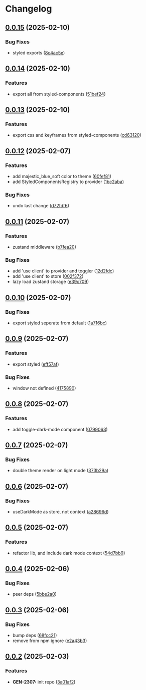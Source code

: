 # Changelog

## [0.0.15](https://github.com/odigos-io/ui-theme/compare/ui-theme-v0.0.14...ui-theme-v0.0.15) (2025-02-10)


### Bug Fixes

* styled exports ([8c4ac5e](https://github.com/odigos-io/ui-theme/commit/8c4ac5eec4b17f3ad69650705b7bb64be273bd9f))

## [0.0.14](https://github.com/odigos-io/ui-theme/compare/ui-theme-v0.0.13...ui-theme-v0.0.14) (2025-02-10)


### Features

* export all from styled-components ([51bef24](https://github.com/odigos-io/ui-theme/commit/51bef246362d4d952aba6ebbd9f19e77bf126ad3))

## [0.0.13](https://github.com/odigos-io/ui-theme/compare/ui-theme-v0.0.12...ui-theme-v0.0.13) (2025-02-10)


### Features

* export css and keyframes from styled-components ([cd63120](https://github.com/odigos-io/ui-theme/commit/cd63120d38634c8e56cbc3a7228fe24be3dd056e))

## [0.0.12](https://github.com/odigos-io/ui-theme/compare/ui-theme-v0.0.11...ui-theme-v0.0.12) (2025-02-07)


### Features

* add majestic_blue_soft color to theme ([60fef81](https://github.com/odigos-io/ui-theme/commit/60fef812ac208c18e0b93b6836b53821e11408e0))
* add StyledComponentsRegistry to provider ([1bc2aba](https://github.com/odigos-io/ui-theme/commit/1bc2abac07d5bbc80435cbd855c4bd16a324d67b))


### Bug Fixes

* undo last change ([d72fdf6](https://github.com/odigos-io/ui-theme/commit/d72fdf6929fa21f6da8ce74fae1a63abb9b09ea6))

## [0.0.11](https://github.com/odigos-io/ui-theme/compare/ui-theme-v0.0.10...ui-theme-v0.0.11) (2025-02-07)


### Features

* zustand middleware ([b7fea20](https://github.com/odigos-io/ui-theme/commit/b7fea200611a2b8d45af3567f67ba9c62a67cfcb))


### Bug Fixes

* add 'use client' to provider and toggler ([12d2fdc](https://github.com/odigos-io/ui-theme/commit/12d2fdcda824585f5588bd9b6ebbe6b7539567e4))
* add 'use client' to store ([002f372](https://github.com/odigos-io/ui-theme/commit/002f37236fabda0b90b6fb86158ead658fd683e7))
* lazy load zustand storage ([e39c709](https://github.com/odigos-io/ui-theme/commit/e39c70972e71a4d89f90f35e97abee58a799ce27))

## [0.0.10](https://github.com/odigos-io/ui-theme/compare/ui-theme-v0.0.9...ui-theme-v0.0.10) (2025-02-07)


### Bug Fixes

* export styled seperate from default ([1a716bc](https://github.com/odigos-io/ui-theme/commit/1a716bcfec687c6c490f786c66211f60b69d6742))

## [0.0.9](https://github.com/odigos-io/ui-theme/compare/ui-theme-v0.0.8...ui-theme-v0.0.9) (2025-02-07)


### Features

* export styled ([eff57af](https://github.com/odigos-io/ui-theme/commit/eff57af173fc457f17951943f2e3908dcb9eefa2))


### Bug Fixes

* window not defined ([4175890](https://github.com/odigos-io/ui-theme/commit/41758908316e12f0c4c307e2b29337e5116f8680))

## [0.0.8](https://github.com/odigos-io/ui-theme/compare/ui-theme-v0.0.7...ui-theme-v0.0.8) (2025-02-07)


### Features

* add toggle-dark-mode component ([0799063](https://github.com/odigos-io/ui-theme/commit/07990639004a1c6394092fa6d9b87d99f97b4d2c))

## [0.0.7](https://github.com/odigos-io/ui-theme/compare/ui-theme-v0.0.6...ui-theme-v0.0.7) (2025-02-07)


### Bug Fixes

* double theme render on light mode ([373b29a](https://github.com/odigos-io/ui-theme/commit/373b29a8493f9967c5717663e277c6c4a48251dc))

## [0.0.6](https://github.com/odigos-io/ui-theme/compare/ui-theme-v0.0.5...ui-theme-v0.0.6) (2025-02-07)


### Bug Fixes

* useDarkMode as store, not context ([a28696d](https://github.com/odigos-io/ui-theme/commit/a28696dd4c44b5ff866cdc8a79f7ad52e7b5039a))

## [0.0.5](https://github.com/odigos-io/ui-theme/compare/ui-theme-v0.0.4...ui-theme-v0.0.5) (2025-02-07)


### Features

* refactor lib, and include dark mode context ([54d7bb9](https://github.com/odigos-io/ui-theme/commit/54d7bb97754e572890d69c3ffb595fc98d0dc21d))

## [0.0.4](https://github.com/odigos-io/ui-theme/compare/ui-theme-v0.0.3...ui-theme-v0.0.4) (2025-02-06)


### Bug Fixes

* peer deps ([5bbe2a0](https://github.com/odigos-io/ui-theme/commit/5bbe2a0fa16f810cba84f0d9b8f76edd4f22eeaa))

## [0.0.3](https://github.com/odigos-io/ui-theme/compare/ui-theme-v0.0.2...ui-theme-v0.0.3) (2025-02-06)


### Bug Fixes

* bump deps ([68fcc21](https://github.com/odigos-io/ui-theme/commit/68fcc2110918c0c4c59012a309395c0ed9f8a25d))
* remove from npm ignore ([e2a43b3](https://github.com/odigos-io/ui-theme/commit/e2a43b37a9b61185aa2486441eb1ac48931da1b4))

## [0.0.2](https://github.com/odigos-io/ui-theme/compare/ui-theme-v0.0.1...ui-theme-v0.0.2) (2025-02-03)


### Features

* **GEN-2307:** init repo ([3a01af2](https://github.com/odigos-io/ui-theme/commit/3a01af23a0c0e5173af39a5ef5dc36f00b1e6c66))
